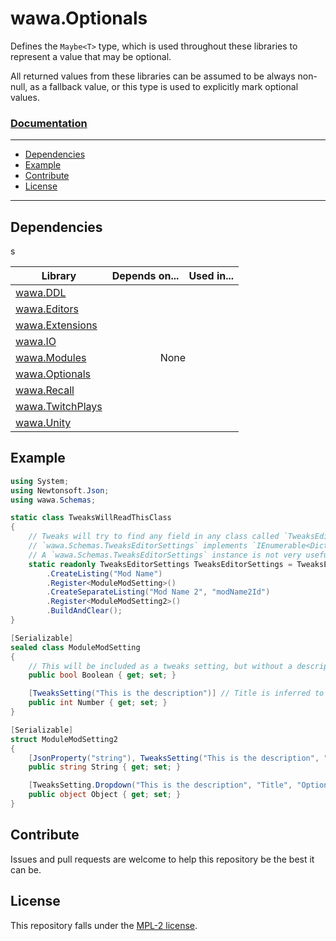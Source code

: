 # wawa.Optionals

Defines the `Maybe<T>` type, which is used throughout these libraries to represent a value that may be optional.

All returned values from these libraries can be assumed to be always non-null, as a fallback value, or this type is used
to explicitly mark optional values.

### [Documentation](https://github.com/Emik03/wawa/blob/main/wawa.Optionals/Documentation/wawa.Optionals.md)

---

- [Dependencies](#dependencies)
- [Example](#example)
- [Contribute](#contribute)
- [License](#license)

---

## Dependencies

<table>
    <thead>
        <tr>
            <th>Library</th>
            <th>Depends on...</th>
            <th>Used in...</th>
        </tr>
    </thead>
    <tbody>
        <tr>
            <td><a href="https://github.com/Emik03/wawa/tree/main/wawa.DDL">wawa.DDL</a></td>
            <td align="center" colspan="2" rowspan="9" style="text-align: center;">None</td>
        </tr>s
        <tr>
            <td><a href="https://github.com/Emik03/wawa/tree/main/wawa.Editors">wawa.Editors</a></td>
        </tr>
        <tr>
            <td><a href="https://github.com/Emik03/wawa/tree/main/wawa.Extensions">wawa.Extensions</a></td>
        </tr>
        <tr>
            <td><a href="https://github.com/Emik03/wawa/tree/main/wawa.IO">wawa.IO</a></td>
        </tr>
        <tr>
            <td><a href="https://github.com/Emik03/wawa/tree/main/wawa.Modules">wawa.Modules</a></td>
        </tr>
        <tr>
            <td><a href="https://github.com/Emik03/wawa/tree/main/wawa.Optionals">wawa.Optionals</a></td>
        </tr>
        <tr>
            <td><a href="https://github.com/Emik03/wawa/tree/main/wawa.Recall">wawa.Recall</a></td>
        </tr>
        <tr>
            <td><a href="https://github.com/Emik03/wawa/tree/main/wawa.TwitchPlays">wawa.TwitchPlays</a></td>
        </tr>
        <tr>
            <td><a href="https://github.com/Emik03/wawa/tree/main/wawa.Unity">wawa.Unity</a></td>
        </tr>
    </tbody>
</table>

## Example

```csharp
using System;
using Newtonsoft.Json;
using wawa.Schemas;

static class TweaksWillReadThisClass
{
    // Tweaks will try to find any field in any class called `TweaksEditorSettings`, regardless of accessibility.
    // `wawa.Schemas.TweaksEditorSettings` implements `IEnumerable<Dictionary<string, object>>` to make this work.
    // A `wawa.Schemas.TweaksEditorSettings` instance is not very useful as a consumer, so you can leave it private. 
    static readonly TweaksEditorSettings TweaksEditorSettings = TweaksEditorSettings 
        .CreateListing("Mod Name") 
        .Register<ModuleModSetting>()
        .CreateSeparateListing("Mod Name 2", "modName2Id")
        .Register<ModuleModSetting2>()
        .BuildAndClear();
}

[Serializable]
sealed class ModuleModSetting
{
    // This will be included as a tweaks setting, but without a description, and the title be `Boolean`.
    public bool Boolean { get; set; }

    [TweaksSetting("This is the description")] // Title is inferred to be `Number`.
    public int Number { get; set; }
}

[Serializable]
struct ModuleModSetting2
{
    [JsonProperty("string"), TweaksSetting("This is the description", "Title")]
    public string String { get; set; }

    [TweaksSetting.Dropdown("This is the description", "Title", "Option 1", "Option 2", "Option 3")]
    public object Object { get; set; }
}
```

## Contribute

Issues and pull requests are welcome to help this repository be the best it can be.

## License

This repository falls under the [MPL-2 license](https://www.mozilla.org/en-US/MPL/2.0/).
